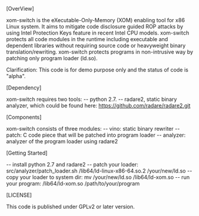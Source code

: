 [OverView]

xom-switch is the eXecutable-Only-Memory (XOM) enabling tool for x86 Linux
system. It aims to mitigate code disclosure guided ROP attacks by using Intel
Protection Keys feature in recent Intel CPU models. xom-switch protects all
code modules in the runtime including executable and dependent libraries
without requiring source code or heavyweight binary translation/rewriting.
xom-switch protects programs in non-intrusive way by patching only program
loader (ld.so).

Clarification: This code is for demo purpose only and the status of code is
"alpha".


[Dependency]

xom-switch requires two tools:
  -- python 2.7.
  -- radare2, static binary analyzer, which could be found here:
     https://github.com/radare/radare2.git

[Components]

xom-switch consists of three modules:
 -- vino: static binary rewriter
 -- patch: C code piece that will be patched into program loader
 -- analyzer: analyzer of the program loader using radare2

[Getting Started]

 -- install python 2.7 and radare2
 -- patch your loader: src/analyzer/patch_loader.sh /lib64/ld-linux-x86-64.so.2 /your/new/ld.so
 -- copy your loader to system dir: mv /your/new/ld.so /lib64/ld-xom.so
 -- run your program: /lib64/ld-xom.so /path/to/your/program

[LICENSE]

This code is published under GPLv2 or later version.

